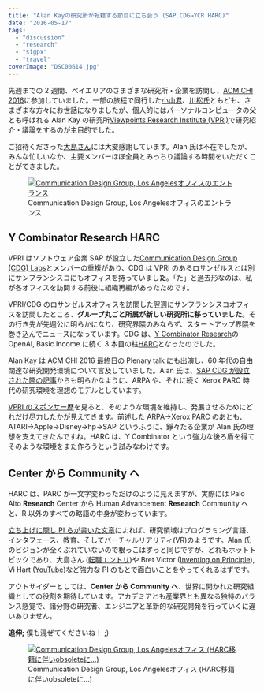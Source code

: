 ```yaml
---
title: "Alan Kayの研究所が転籍する節目に立ち会う (SAP CDG→YCR HARC)"
date: "2016-05-17"
tags:
  - "discussion"
  - "research"
  - "sigpx"
  - "travel"
coverImage: "DSC00614.jpg"
---
```


先週までの 2 週間、ベイエリアのさまざまな研究所・企業を訪問し、[ACM CHI 2016](http://chi2016.acm.org/)に参加していました。一部の旅程で同行した[小山君](http://koyama.xyz/index-j.html)、[川松氏](http://tenju.jp/)ともども、さまざまな方々にお世話になりましたが、個人的にはパーソナルコンピュータの父とも呼ばれる Alan Kay の研究所[Viewpoints Research Institute (VPRI)](http://vpri.org/)で研究紹介・議論をするのが主目的でした。

ご招待くださった[大島さん](http://d.hatena.ne.jp/squeaker/)には大変感謝しています。Alan 氏は不在でしたが、みんな忙しいなか、主要メンバーほぼ全員とみっちり議論する時間をいただくことができました。

<figure className="center">
  <a href="https://junkato.jp/ja/blog/wp-content/uploads/2016/05/20160429_154234115_iOS.jpg"><img src="/images/20160429_154234115_iOS-1024x577.jpg" alt="Communication Design Group, Los Angelesオフィスのエントランス" /></a>
  <figcaption>Communication Design Group, Los Angelesオフィスのエントランス</figcaption>
</figure>

## Y Combinator Research HARC

VPRI はソフトウェア企業 SAP が設立した[Communication Design Group (CDG) Labs](http://www.cdglabs.org/)とメンバーの重複があり、CDG は VPRI のあるロサンゼルスとは別にサンフランシスコにもオフィスを持っていまし**た**。「た」と過去形なのは、私が各オフィスを訪問する前後に組織再編があったためです。

VPRI/CDG のロサンゼルスオフィスを訪問した翌週にサンフランシスコオフィスを訪問したところ、**グループ丸ごと所属が新しい研究所に移っていました**。その行き先が先週公に明らかになり、研究界隈のみならず、スタートアップ界隈を巻き込んでニュースになっています。CDG は、[Y Combinator Research](https://ycr.org/)の OpenAI, Basic Income に続く 3 本目の柱[HARC](https://blog.ycombinator.com/harc)となったのでした。

Alan Kay は ACM CHI 2016 最終日の Plenary talk にも出演し、60 年代の自由闊達な研究開発環境について言及していました。Alan 氏は、[SAP CDG が設立された際の記事](http://www.bloomberg.com/news/articles/2015-01-29/sap-looks-to-xerox-for-r-d-inspiration-builds-idea-lab)からも明らかなように、ARPA や、それに続く Xerox PARC 時代の研究環境を理想のモデルとしています。

[VPRI のスポンサー歴](http://vpri.org/html/sponsors.htm)を見ると、そのような環境を維持し、発展させるためにどれだけ尽力したかが見えてきます。前述した ARPA→Xerox PARC のあとも、ATARI→Apple→Disney→hp→SAP というふうに、錚々たる企業が Alan 氏の理想を支えてきたんですね。HARC は、Y Combinator という強力な後ろ盾を得てそのような環境をまた作ろうという試みなわけです。

## Center から Community へ

HARC は、PARC が一文字変わっただけのように見えますが、実際には Palo Alto **Research** Center から Human Advancement **Research** Community へと、R 以外のすべての略語の中身が変わっています。

[立ち上げに際し PI らが書いた文章](https://blog.ycombinator.com/harc)によれば、研究領域はプログラミング言語、インタフェース、教育、そしてバーチャルリアリティ(VR)のようです。Alan 氏のビジョンが全くぶれていないので根っこはずっと同じですが、どれもホットトピックであり、大島さん ([転職エントリ](http://d.hatena.ne.jp/squeaker/20160512#p1))や Bret Victor ([Inventing on Principle](https://vimeo.com/36579366)), Vi Hart ([YouTube](https://www.youtube.com/user/Vihart))など強力な PI のもとで面白いことをやってくれるはずです。

アウトサイダーとしては、**Center から Community へ**、世界に開かれた研究組織としての役割を期待しています。アカデミアとも産業界とも異なる独特のバランス感覚で、諸分野の研究者、エンジニアと革新的な研究開発を行っていくに違いありません。

**追伸;** 僕も混ぜてくださいね！ ;)

<figure className="center">
  <a href="https://junkato.jp/ja/blog/wp-content/uploads/2016/05/DSC00614.jpg"><img src="/images/DSC00614-1024x576.jpg" alt="Communication Design Group, Los Angelesオフィス (HARC移籍に伴いobsoleteに…)" /></a>
  <figcaption>Communication Design Group, Los Angelesオフィス (HARC移籍に伴いobsoleteに…)</figcaption>
</figure>
